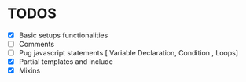 # TODOS

+ [x] Basic setups functionalities
+ [ ] Comments
+ [ ] Pug javascript statements [ Variable Declaration,  Condition , Loops]
+ [x] Partial templates and include
+ [x] Mixins
